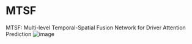 # MTSF
MTSF: Multi-level Temporal-Spatial Fusion Network for Driver Attention Prediction
![image](https://user-images.githubusercontent.com/68813286/226499388-2787e75b-4024-49dd-b54d-afcba71995b0.png)
